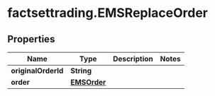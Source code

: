 # factsettrading.EMSReplaceOrder

## Properties

Name | Type | Description | Notes
------------ | ------------- | ------------- | -------------
**originalOrderId** | **String** |  | 
**order** | [**EMSOrder**](EMSOrder.md) |  | 


